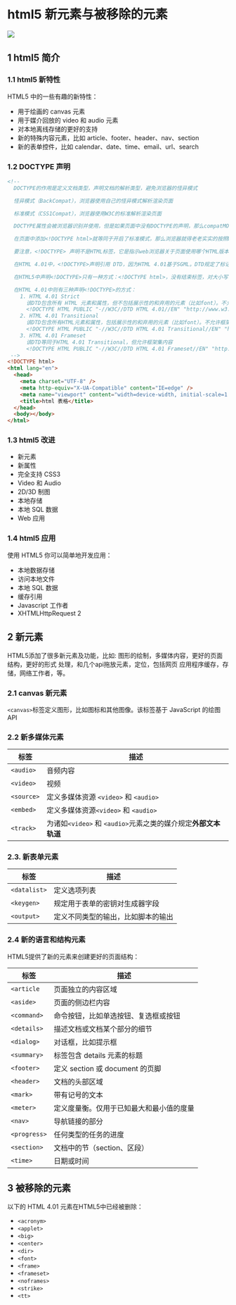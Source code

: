 # html5 新元素与被移除的元素

<img src="https://gitee.com/chenyonwu/blogimage/raw/master/img/202209062022305.jpeg"/>

## 1 html5 简介

### 1.1 html5 新特性

HTML5 中的一些有趣的新特性：

- 用于绘画的 canvas 元素
- 用于媒介回放的 video 和 audio 元素
- 对本地离线存储的更好的支持
- 新的特殊内容元素，比如 article、footer、header、nav、section
- 新的表单控件，比如 calendar、date、time、email、url、search

### 1.2 DOCTYPE 声明

```html
<!-- 
  DOCTYPE的作用是定义文档类型，声明文档的解析类型，避免浏览器的怪异模式

  怪异模式（BackCompat），浏览器使用自己的怪异模式解析渲染页面

  标准模式（CSS1Compat），浏览器使用W3C的标准解析渲染页面

  DOCTYPE属性会被浏览器识别并使用，但是如果页面中没有DOCTYPE的声明，那么compatMOde 默认就是BackCompat，这就是噩梦的开始——浏览器会按照自己的方式解析渲染，那么不同的浏览器就会显示不同的样式

  在页面中添加<!DOCTYPE html>就等同于开启了标准模式，那么浏览器就得老老实实的按照W3C的标准解析渲染页面，这样我们编写的页面在所有的浏览器中就都是一个样子。

  要注意，<!DOCTYPE> 声明不是HTML标签，它是指示web浏览器关于页面使用哪个HTML版本进行编写的指令。

  在HTML 4.01中，<!DOCTYPE>声明引用 DTD，因为HTML 4.01基于SGML。DTD规定了标记语言的规则，这样浏览器才能正确地呈现内容。HTML5 不基于SGML，所以不需要引用 DTD。

  在HTML5中声明<!DOCTYPE>只有一种方式：<!DOCTYPE html>，没有结束标签，对大小写不敏感

  在HTML 4.01中则有三种声明<!DOCTYPE>的方式：
    1. HTML 4.01 Strict 
      该DTD包含所有 HTML 元素和属性，但不包括展示性的和弃用的元素（比如font）。不允许框架集（Framesets）
      <!DOCTYPE HTML PUBLIC "-//W3C//DTD HTML 4.01//EN" "http://www.w3.org/TR/html4/strict.dtd">
    2. HTML 4.01 Transitional
      该DTD包含所有HTML元素和属性，包括展示性的和弃用的元素（比如font）。不允许框架集（Framesets）
      <!DOCTYPE HTML PUBLIC "-//W3C//DTD HTML 4.01 Transitional//EN" "http://www.w3.org/TR/html4/loose.dtd"
    3. HTML 4.01 Frameset
      该DTD等同于HTML 4.01 Transitional，但允许框架集内容
      <!DOCTYPE HTML PUBLIC "-//W3C//DTD HTML 4.01 Frameset//EN" "http://www.w3.org/TR/html4/frameset.dtd">
 -->
<!DOCTYPE html>
<html lang="en">
  <head>
    <meta charset="UTF-8" />
    <meta http-equiv="X-UA-Compatible" content="IE=edge" />
    <meta name="viewport" content="width=device-width, initial-scale=1.0" />
    <title>html 表格</title>
  </head>
  <body></body>
</html>
```

### 1.3 html5 改进

- 新元素
- 新属性
- 完全支持 CSS3
- Video 和 Audio
- 2D/3D 制图
- 本地存储
- 本地 SQL 数据
- Web 应用

### 1.4 html5 应用

使用 HTML5 你可以简单地开发应用：

- 本地数据存储
- 访问本地文件
- 本地 SQL 数据
- 缓存引用
- Javascript 工作者
- XHTMLHttpRequest 2

## 2 新元素

HTML5添加了很多新元素及功能，比如: 图形的绘制，多媒体内容，更好的页面结构，更好的形式 处理，和几个api拖放元素，定位，包括网页 应用程序缓存，存储，网络工作者，等。

### 2.1 canvas 新元素

`<canvas>`标签定义图形，比如图标和其他图像。该标签基于 JavaScript 的绘图 API

### 2.2 新多媒体元素

| 标签       | 描述                                                         |
| ---------- | ------------------------------------------------------------ |
| `<audio>`  | 音频内容                                                     |
| `<video>`  | 视频                                                         |
| `<source>` | 定义多媒体资源 `<video>` 和 `<audio>`                        |
| `<embed>`  | 定义多媒体资源`<video>` 和 `<audio>`                         |
| `<track>`  | 为诸如`<video>` 和 `<audio>`元素之类的媒介规定**外部文本轨道** |

### 2.3. 新表单元素

| 标签         | 描述                               |
| ------------ | ---------------------------------- |
| `<datalist>` | 定义选项列表                       |
| `<keygen>`   | 规定用于表单的密钥对生成器字段     |
| `<output>`   | 定义不同类型的输出，比如脚本的输出 |

### 2.4 新的语言和结构元素

HTML5提供了新的元素来创建更好的页面结构：

| 标签         | 描述                                     |
| ------------ | ---------------------------------------- |
| `<article`   | 页面独立的内容区域                       |
| `<aside>`    | 页面的侧边栏内容                         |
| `<command>`  | 命令按钮，比如单选按钮、复选框或按钮     |
| `<details>`  | 描述文档或文档某个部分的细节             |
| `<dialog>`   | 对话框，比如提示框                       |
| `<summary>`  | 标签包含 details 元素的标题              |
| `<footer>`   | 定义 section 或 document 的页脚          |
| `<header>`   | 文档的头部区域                           |
| `<mark>`     | 带有记号的文本                           |
| `<meter>`    | 定义度量衡。仅用于已知最大和最小值的度量 |
| `<nav>`      | 导航链接的部分                           |
| `<progress>` | 任何类型的任务的进度                     |
| `<section>`  | 文档中的节（section、区段）              |
| `<time>`     | 日期或时间                               |

## 3 被移除的元素

以下的 HTML 4.01 元素在HTML5中已经被删除：

- `<acronym>`
- `<applet>`
- `<big>`
- `<center>`
- `<dir>`
- `<font>`
- `<frame>`
- `<frameset>`
- `<noframes>`
- `<strike>`
- `<tt>`